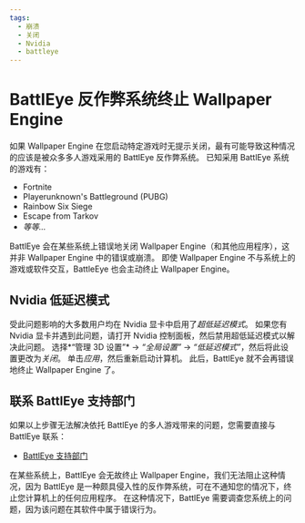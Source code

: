 ```yaml
---
tags:
  - 崩溃
  - 关闭
  - Nvidia
  - battleye
---
```


# BattlEye 反作弊系统终止 Wallpaper Engine
如果 Wallpaper Engine 在您启动特定游戏时无提示关闭，最有可能导致这种情况的应该是被众多多人游戏采用的 BattlEye 反作弊系统。 已知采用 BattlEye 系统的游戏有：

* Fortnite
* Playerunknown's Battleground (PUBG)
* Rainbow Six Siege
* Escape from Tarkov
* *等等...*

BattlEye 会在某些系统上错误地关闭 Wallpaper Engine（和其他应用程序），这并非 Wallpaper Engine 中的错误或崩溃。 即使 Wallpaper Engine 不与系统上的游戏或软件交互，BattleEye 也会主动终止 Wallpaper Engine。

## Nvidia 低延迟模式
受此问题影响的大多数用户均在 Nvidia 显卡中启用了*超低延迟模式*。 如果您有 Nvidia 显卡并遇到此问题，请打开 Nvidia 控制面板，然后禁用超低延迟模式以解决此问题。 选择*“管理 3D 设置”* -> *“全局设置”* -> *“低延迟模式”*，然后将此设置更改为*关闭*。 单击*应用*，然后重新启动计算机。 此后，BattlEye 就不会再错误地终止 Wallpaper Engine 了。

## 联系 BattlEye 支持部门
如果以上步骤无法解决依托 BattlEye 的多人游戏带来的问题，您需要直接与 BattlEye 联系：

* [BattlEye 支持部门](https://www.battleye.com/contact/)

在某些系统上，BattlEye 会无故终止 Wallpaper Engine，我们无法阻止这种情况，因为 BattlEye 是一种颇具侵入性的反作弊系统，可在不通知您的情况下，终止您计算机上的任何应用程序。 在这种情况下，BattlEye 需要调查您系统上的问题，因为该问题在其软件中属于错误行为。